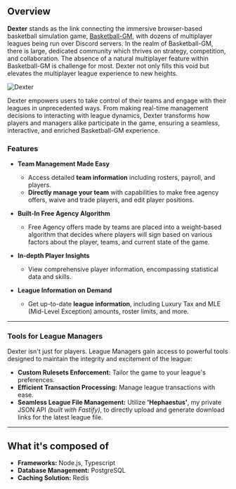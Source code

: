 ## Overview

**Dexter** stands as the link connecting the immersive browser-based basketball simulation game, [Basketball-GM](https://play.basketball-gm.com/), with dozens of multiplayer leagues being run over Discord servers. In the realm of Basketball-GM, there is large, dedicated community which thrives on strategy, competition, and collaboration. The absence of a natural multiplayer feature within Basketball-GM is challenge for most. Dexter not only fills this void but elevates the multiplayer league experience to new heights.

![Dexter](/public/dexter-example.png)

Dexter empowers users to take control of their teams and engage with their leagues in unprecedented ways. From making real-time management decisions to interacting with league dynamics, Dexter transforms how players and managers alike participate in the game, ensuring a seamless, interactive, and enriched Basketball-GM experience.

### Features

- **Team Management Made Easy**
  - Access detailed **team information** including rosters, payroll, and players.
  - **Directly manage your team** with capabilities to make free agency offers, waive and trade players, and edit player positions.

- **Built-In Free Agency Algorithm**
  - Free Agency offers made by teams are placed into a weight-based algorithm that decides where players will sign based on various factors about the player, teams, and current state of the game.

- **In-depth Player Insights**
  - View comprehensive player information, encompassing statistical data and skills.

- **League Information on Demand**
  - Get up-to-date **league information**, including Luxury Tax and MLE (Mid-Level Exception) amounts, roster limits, and more.

---
### Tools for League Managers



Dexter isn't just for players. League Managers gain access to powerful tools designed to maintain the integrity and excitement of the league:

- **Custom Rulesets Enforcement:** Tailor the game to your league's preferences.
- **Efficient Transaction Processing:** Manage league transactions with ease.
- **Seamless League File Management:** Utilize **'Hephaestus'**, my private JSON API *(built with Fastify)*, to directly upload and generate download links for the latest league file.

---

## What it's composed of
- **Frameworks:** Node.js, Typescript
- **Database Management:** PostgreSQL
- **Caching Solution:** Redis
